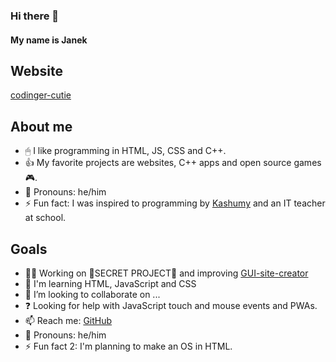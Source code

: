 ### Hi there 👋
#### My name is Janek

<!--
**codinger-cutie/codinger-cutie** is a ✨ _special_ ✨ repository because its `README.md` (this file) appears on your GitHub profile.

Here are some ideas to get you started:

- 🔭 I’m currently working on ...
- 🌱 I’m currently learning ...
- 👯 I’m looking to collaborate on ...
- 🤔 I’m looking for help with ...
- 💬 Ask me about ...
- 📫 How to reach me: ...
- 😄 Pronouns: ...
- ⚡ Fun fact: ...
-->

## Website
[codinger-cutie](https://codinger-cutie.github.io)

## About me
- 🖱 I like programming in HTML, JS, CSS and C++.
- 👍 My favorite projects are websites, C++ apps and open source games 🎮.
- 💬 Pronouns: he/him
- ⚡ Fun fact: I was inspired to programming by [Kashumy](https://github.com/Kashumy) and an IT teacher at school.

## Goals
- 👨‍💻 Working on 🎁SECRET PROJECT🎁 and improving [GUI-site-creator](https://github.com/codinger-cutie/GUI-site-creator)
- 📖 I'm learning HTML, JavaScript and CSS 
- 👯 I’m looking to collaborate on ...
- ❓  Looking for help with JavaScript touch and mouse events and PWAs.
- 📫 Reach me: [GitHub](https://github.com/codinger-cutie)
- 💬 Pronouns: he/him
- ⚡ Fun fact 2: I'm planning to make an OS in HTML.
